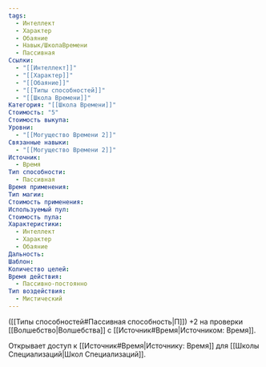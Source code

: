 ```yaml
---
tags:
  - Интеллект
  - Характер
  - Обаяние
  - Навык/ШколаВремени
  - Пассивная
Ссылки:
  - "[[Интеллект]]"
  - "[[Характер]]"
  - "[[Обаяние]]"
  - "[[Типы способностей]]"
  - "[[Школа Времени]]"
Категория: "[[Школа Времени]]"
Стоимость: "5"
Стоимость выкупа: 
Уровни:
  - "[[Могущество Времени 2]]"
Связанные навыки:
  - "[[Могущество Времени 2]]"
Источник:
  - Время
Тип способности:
  - Пассивная
Время применения: 
Тип магии: 
Стоимость применения: 
Используемый пул: 
Стоимость пула: 
Характеристики:
  - Интеллект
  - Характер
  - Обаяние
Дальность: 
Шаблон: 
Количество целей: 
Время действия:
  - Пассивно-постоянно
Тип воздействия:
  - Мистический
---
```


([[Типы способностей#Пассивная способность|П]]) +2 на проверки [[Волшебство|Волшебства]] с [[Источник#Время|Источником: Время]].

Открывает доступ к [[Источник#Время|Источнику: Время]] для [[Школы Специализаций|Школ Специализаций]]. 